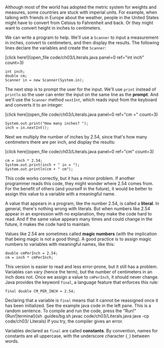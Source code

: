 Although most of the world has adopted the metric system for weights and measures, some countries are stuck with imperial units. For example, when talking with friends in Europe about the weather, people in the United States might have to convert from Celsius to Fahrenheit and back. Or they might want to convert height in inches to centimeters.


We can write a program to help. We'll use a `Scanner` to input a measurement in inches, convert to centimeters, and then display the results. The following lines declare the variables and create the `Scanner`:

[click here!](open_file code/ch03/Literals.java panel=0 ref="int inch" count=3)
 ```code
int inch;
double cm;
Scanner in = new Scanner(System.in);
```


The next step is to prompt the user for the input. We'll use `print` instead of `println` so the user can enter the input on the same line as the **prompt**. And we'll use the `Scanner` method `nextInt`, which reads input from the keyboard and converts it to an integer:

[click here](open_file code/ch03/Literals.java panel=0 ref="cm =" count=3)
 ```code
System.out.print("How many inches? ");
inch = in.nextInt();
```

Next we multiply the number of inches by 2.54, since that's how many centimeters there are per inch, and display the results:

[click here](open_file code/ch03/Literals.java panel=0 ref="cm" count=3)
 ```code
cm = inch * 2.54;
System.out.print(inch + " in = ");
System.out.println(cm + " cm");
```

This code works correctly, but it has a minor problem. If another programmer reads this code, they might wonder where 2.54 comes from. For the benefit of others (and yourself in the future), it would be better to assign this value to a variable with a meaningful name.




A value that appears in a program, like the number 2.54, is called a **literal**. In general, there's nothing wrong with literals. But when numbers like 2.54 appear in an expression with no explanation, they make the code hard to read. And if the same value appears many times and could change in the future, it makes the code hard to maintain.


Values like 2.54 are sometimes called **magic numbers** (with the implication that being magic is not a good thing). A good practice is to assign magic numbers to variables with meaningful names, like this:

```code
double cmPerInch = 2.54;
cm = inch * cmPerInch;
```

This version is easier to read and less error-prone, but it still has a problem. Variables can vary (hence the term), but the number of centimeters in an inch does not. Once we assign a value to `cmPerInch`, it should never change. Java provides the keyword `final`, a language feature that enforces this rule:

```code
final double CM_PER_INCH = 2.54;
```


Declaring that a variable is `final` means that it cannot be reassigned once it has been initialized. See the example java code in the left pane. This is a random sentence. To compile and run the code, press the "Run!"
{Run!|terminal}(sh .guides/bg.sh javac code/ch03/Literals.java java -cp code/ch03/ Literals)
 If you try, the compiler gives an error.

Variables declared as `final` are called **constants**. By convention, names for constants are all uppercase, with the underscore character (`_`) between words.